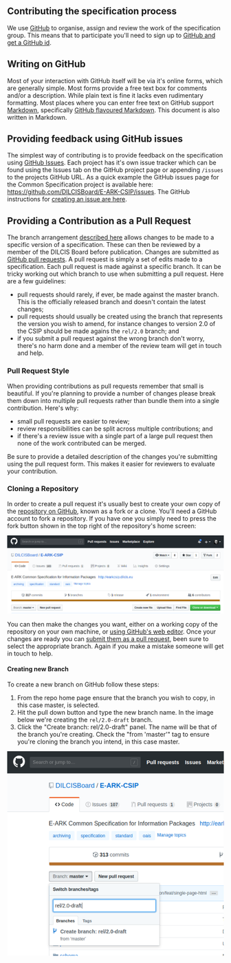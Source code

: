 ## Contributing the specification process
We use [GitHub](https://github.com/) to organise, assign and review the work of
the specification group. This means that to participate you'll need to sign up
to [GitHub and get a GitHub id](https://github.com/join).

## Writing on GitHub
Most of your interaction with GitHub itself will be via it's online forms, which
are generally simple. Most forms provide a free text box for comments and/or a
description. While plain text is fine it lacks even rudimentary formatting. Most
places where you can enter free text on GitHub support [Markdown](https://daringfireball.net/projects/markdown/), specifically [GitHub flavoured Markdown](https://guides.github.com/features/mastering-markdown/).
This document is also written in Markdown.

## Providing feedback using GitHub issues
The simplest way of contributing is to provide feedback on the specification using
[GitHub Issues](https://guides.github.com/features/issues/). Each project has it's
own issue tracker which can be found using the Issues tab on the GitHub project page
or appending `/issues` to the projects GitHub URL. As a quick example the GitHub
issues page for the Common Specification project is available here:
https://github.com/DILCISBoard/E-ARK-CSIP/issues. The GitHub instructions for
[creating an issue are here](https://help.github.com/en/articles/creating-an-issue).

## Providing a Contribution as a Pull Request
The branch arrangement [described here](GITHUB_GUIDE.md) allows changes to be made to a specific
version of a specification. These can then be reviewed by a member of the DILCIS
Board before publication. Changes are submitted as [GitHub pull requests](https://help.github.com/en/articles/about-pull-requests). A pull request
is simply a set of edits made to a specification. Each pull request is made against
a specific branch. It can be tricky working out which branch to use when submitting
a pull request. Here are a few guidelines:

- pull requests should rarely, if ever, be made against the master branch. This is
the officially released branch and doesn't contain the latest changes;
- pull requests should usually be created using the branch that represents the
version you wish to amend, for instance changes to version 2.0 of the CSIP should
be made agains the `rel/2.0` branch; and
- if you submit a pull request against the wrong branch don't worry, there's no harm done and
a member of the review team will get in touch and help.

### Pull Request Style
When providing contributions as pull requests remember that small is beautiful. If you're
planning to provide a number of changes please break them down into multiple pull
requests rather than bundle them into a single contribution. Here's why:

- small pull requests are easier to review;
- review responsibilities can be split across multiple contributions; and
- if there's a review issue with a single part of a large pull request then none
of the work contributed can be merged.

Be sure to provide a detailed description of the changes you're submitting using the
pull request form. This makes it easier for reviewers to evaluate your contribution.
 
### Cloning a Repository
In order to create a pull request it's usually best to create your own copy of the
[repository on GitHub](https://help.github.com/en/articles/cloning-a-repository),
known as a fork or a clone. You'll need a GitHub account to fork a repository.
If you have one you simply need to press the fork button shown in the top right of
the repository's home screen:

![Cloning a repository](images/clone-repo.png "Cloning a GitHub repository.")

You can then make the changes you want, either on a working copy of the repository
on your own machine, or [using GitHub's web editor](https://help.github.com/en/articles/editing-files-in-your-repository). Once
your changes are ready you can [submit them as a pull request](https://help.github.com/en/articles/creating-a-pull-request), been sure to
select the appropriate branch. Again if you make a mistake someone will get in touch
to help.

#### Creating new Branch
To create a new branch on GitHub follow these steps:

1. From the repo home page ensure that the branch you wish to copy, in this case master, is selected.
2. Hit the pull down button and type the new branch name. In the image below we're creating the `rel/2.0-draft` branch.
3. Click the "Create branch: rel/2.0-draft" panel. The name will be that of the branch you're creating. Check the "from 'master'" tag to ensure you're cloning the branch you intend, in this case master.

![Release branch from master](images/new-branch.png "Create new branch from master.")

